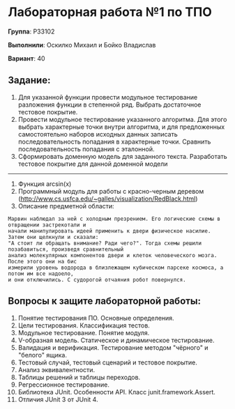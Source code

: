 # Лабораторная работа №1 по ТПО

**Группа**: P33102

**Выполнили**: Оскилко Михаил и Бойко Владислав

**Вариант**: 40

## Задание:

1. Для указанной функции провести модульное тестирование разложения функции в степенной ряд. Выбрать достаточное тестовое покрытие.
2. Провести модульное тестирование указанного алгоритма. Для этого выбрать характерные точки внутри алгоритма, и для предложенных самостоятельно наборов исходных данных записать последовательность попадания в характерные точки. Сравнить последовательность попадания с эталонной.
3. Сформировать доменную модель для заданного текста.  Разработать тестовое покрытие для данной доменной модели

---

1. Функция arcsin(x)
2. Программный модуль для работы с красно-черным деревом (http://www.cs.usfca.edu/~galles/visualization/RedBlack.html)
3. Описание предметной области:
~~~ 
Марвин наблюдал за ней с холодным презрением. Его логические схемы в отвращении застрекотали и 
начали манипулировать идеей применить к двери физическое насилие. Затем они щелкнули и сказали: 
"А стоит ли обращать внимание? Ради чего?". Тогда схемы решили позабавиться, произведя сравнительный 
анализ молекулярных компонентов двери и клеток человеческого мозга. После этого они на бис 
измерили уровень водорода в близлежащем кубическом парсеке космоса, а потом им все надоело, 
и они отключились. С судорогой отчаяния робот повернулся. 
~~~

## Вопросы к защите лабораторной работы:

1. Понятие тестирования ПО. Основные определения.
2. Цели тестирования. Классификация тестов.
3. Модульное тестирование. Понятие модуля.
4. V-образная модель. Статическое и динамическое тестирование.
5. Валидация и верификация. Тестирование методом "чёрного" и "белого" ящика.
6. Тестовый случай, тестовый сценарий и тестовое покрытие.
7. Анализ эквивалентности.
8. Таблицы решений и таблицы переходов.
9. Регрессионное тестирование.
10. Библиотека JUnit. Особенности API. Класс junit.framework.Assert.
11. Отличия JUnit 3 от JUnit 4.
